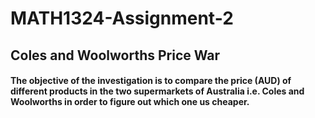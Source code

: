 # MATH1324-Assignment-2
## Coles and Woolworths Price War 
#### The objective of the investigation is to compare the price (AUD) of different products in the two supermarkets of Australia i.e. Coles and Woolworths in order to figure out which one us cheaper. 
